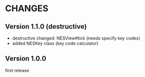 # CHANGES

## Version 1.1.0 (destructive)

- destructive changed: NESView#tick (needs specify key codes)
- added NESKey class (key code calculator)

## Version 1.0.0

first release

